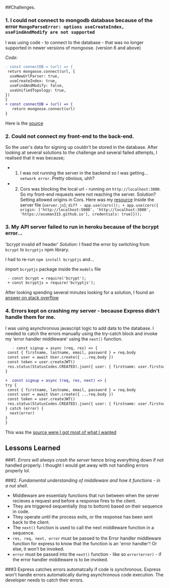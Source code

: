 


##Challenges.
### 1. I could not connect to mongodb database because of the error `MongoParseError: options useCreateIndex, useFindAndModify are not supported`

I was using code - to connect to the database - that was no longer supported in newer versions of mongoose. (version 6 and above)

*Code:* 
   ```diff
   - const connectDB = (url) => {
    return mongoose.connect(url, {
     useNewUrlParser: true,
     useCreateIndex: true,
     useFindAndModify: false,
     useUnifiedTopology: true,
  })
}
   + const connectDB = (url) => {
      return mongoose.connect(url)
}
   ```
   Here is the [source](https://stackoverflow.com/questions/68958221/mongoparseerror-options-usecreateindex-usefindandmodify-are-not-supported)

### 2. Could not connect my front-end to the back-end.

   So the user's data for signing up couldn't be stored in the database. After looking at several solutions to the challenge and  several failed attempts, I realised that it was because;
   - 1. I was not running the server in the backend so I was getting... `network error`. Pretty obvious, uhh?
   - 2. Cors was blocking the local url - running on `http://localhost:3000`. So my front-end requests were not reaching the server.
   Solution? Setting allowed origins in Cors. Here was my [resource](https://stackoverflow.com/questions/45980173/react-axios-network-error)
   Inside the server file (`server.js`);
    ```diff
    - app.use(cors());
    + app.use(cors({ origin: ['http://localhost:5000', 'http://localhost:3000', 'https://asuman315.github.io'], credentials: true]}));
    ```

### 3. My API server failed to run in heroku because of the bcrypt error...
  'bcrypt invalid elf header'
  *Solution:* I fixed the error by switching from `bcrypt` to `bcryptjs` npm library.

  I had to re-run `npm install bcryptjs` and... 
  
  import `bcryptjs` package inside the `models` file
  ```diff
   - const bcrypt = require('bcrypt');
   + const bcryptjs = require('bcryptjs');
  ```
  
  After looking spending several minutes looking for a solution, I found an [answer on stack overflow](https://stackoverflow.com/questions/15809611/bcrypt-invalid-elf-header-when-running-node-app/68204439#68204439?newreg=7399f7da25c348aaaa2f02f9a8bde257)

  ### 4. Errors kept on crashing my server - because Express didn’t handle them for me.

  I was using asynchronous javascript logic to add data to the database. I needed to catch the errors manually using the try-catch block and invoke my 'error handler middleware' using the `next()` function. 

  ```diff
     - const signup = async (req, res) => {
   const { firstname, lastname, email, password } = req.body
   const user = await User.create({ ...req.body })
   const token = user.createJWT()
   res.status(StatusCodes.CREATED).json({ user: { firstname: user.firstname, lastname: user.lastname }, token })
}

 +  const signup = async (req, res, next) => {
  try {
   const { firstname, lastname, email, password } = req.body
   const user = await User.create({ ...req.body })
   const token = user.createJWT()
   res.status(StatusCodes.CREATED).json({ user: { firstname: user.firstname, lastname: user.lastname }, token })
  } catch (error) {
    next(error)
  }
}
```
This was the [source were I got most of what I wanted](https://scoutapm.com/blog/express-error-handling)

## Lessons Learned
###1. *Errors will always crash the server* hence bring everything down if not handled properly. I thought I would get away with not handling errors properly lol.

###2. *Fundamental understanding of middleware and how it functions - in a nut shell*. 
 - Middleware are essentialy functions that run between when the server recieves a request and before a response fires to the client.
  - They are triggered sequentially (top to bottom) based on their sequence in code.
  - They operate until the process exits, or the response has been sent back to the client.
  - The `next()` function is used to call the next middleware function in a sequence.
  - `res, req, next, error` must be passed to the Error handler middleware function for express to know that the function is an 'error handler'! Or else, it won't be invoked.
  - `error` must be passed into the `next()` function - like so `error(error)` - if the error handler middleware is to be invoked.

###3 Express catches errors automatcally if code is synchronous. Express won't handle errors automatically during asynchronous code execution. The developer needs to catch their errors.


